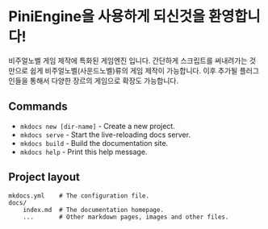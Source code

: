 # PiniEngine을 사용하게 되신것을 환영합니다!

비주얼노벨 게임 제작에 특화된 게임엔진 입니다. 간단하게 스크립트를 써내려가는 것 만으로 쉽게 비주얼노벨(사운드노벨)류의 게임 제작이 가능합니다.
이후 추가될 플러그인들을 통해서 다양한 장르의 게임으로 확장도 가능합니다. 

## Commands

* `mkdocs new [dir-name]` - Create a new project.
* `mkdocs serve` - Start the live-reloading docs server.
* `mkdocs build` - Build the documentation site.
* `mkdocs help` - Print this help message.

## Project layout

    mkdocs.yml    # The configuration file.
    docs/
        index.md  # The documentation homepage.
        ...       # Other markdown pages, images and other files.
